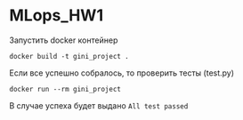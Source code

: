 # MLops_HW1

Запустить docker контейнер

`docker build -t gini_project .`

Если все успешно собралось, то проверить тесты (test.py)

`docker run --rm gini_project`

В случае успеха будет выдано `All test passed`
